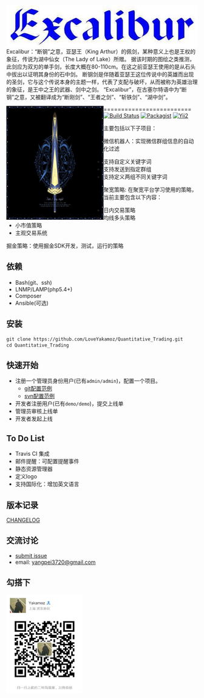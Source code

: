 <img src="https://github.com/LoveYakamoz/Excalibur/blob/master/image/Excalibur.bmp" width="532" height="112" align=left />  

Excalibur：“断钢”之意，亚瑟王（King Arthur）的佩剑，某种意义上也是王权的象征，传说为湖中仙女（The Lady of Lake）所赠。
据该时期的图绘之类推测，此剑应为双刃的单手剑，长度大概在80-110cm。在这之前亚瑟王使用的是从石头中拔出以证明其身份的石中剑。 断钢剑是伴随着亚瑟王这位传说中的英雄而出现的圣剑，它与这个传说本身的主题一样，代表了支配与破坏，从而被称为英雄治理的象征，是王中之王的武器、剑中之剑。
“Excalibur”，在古塞尔特语中为“断钢”之意，又被翻译成为“断刚剑”、“王者之剑”、“斩铁剑”、“湖中剑”。 

<img src="https://github.com/LoveYakamoz/Excalibur/blob/master/image/Excalibur.jpg" width="256" height="300" align=left />


=========================
[![Build Status](https://travis-ci.org/meolu/walle-web.svg?branch=master)](https://travis-ci.org/meolu/walle-web)
[![Packagist](https://img.shields.io/packagist/v/meolu/walle-web.svg)](https://packagist.org/packages/meolu/walle-web)
[![Yii2](https://img.shields.io/badge/Powered_by-Yii_Framework-green.svg?style=flat)](http://www.yiiframework.com/)

主要包括以下子项目：

微信机器人：实现微信群组信息的自动化过滤

* 支持自定义关键字词
* 支持发送到指定群组
* 支持定义两组不同关键字词

聚宽策略: 在聚宽平台学习使用的策略，当前主要包含以下内容： 

* 日内交易策略
* 均线多头策略
* 小市值策略
* 主观交易系统

掘金策略：使用掘金SDK开发，测试，运行的策略

依赖
---

* Bash(git、ssh)
* LNMP/LAMP(php5.4+)
* Composer
* Ansible(可选)

安装
----
```
git clone https://github.com/LoveYakamoz/Quantitative_Trading.git
cd Quantitative_Trading

```

快速开始
----
* 注册一个管理员身份用户(已有`admin/admin`)，配置一个项目。
    * [git配置范例](https://walle-web.io/docs/git-configuration.html)
    * [svn配置范例](https://walle-web.io/docs/svn-configuration.html)
* 开发者注册用户(已有`demo/demo`)，提交上线单
* 管理员审核上线单
* 开发者发起上线

To Do List
----

- Travis CI 集成
- 邮件提醒：可配置提醒事件
- 静态资源管理器
- 定义logo
- 支持国际化：增加英文语言



版本记录
----
[CHANGELOG](https://github.com/LoveYakamoz/Quantitative_Trading/releases)


交流讨论
----
- [submit issue](https://github.com/LoveYakamoz/Quantitative_Trading/issues/new)
- email: yangpei3720@gmail.com

勾搭下
----
<img src="https://github.com/LoveYakamoz/Excalibur/blob/master/image/weixin.jpg" width="200" height="260" alt="Yakamoz微信" align=left />
